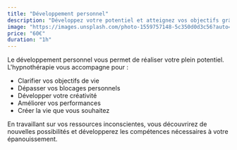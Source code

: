```yaml
---
title: "Développement personnel"
description: "Développez votre potentiel et atteignez vos objectifs grâce à l'hypnothérapie."
image: "https://images.unsplash.com/photo-1559757148-5c350d0d3c56?auto=format&fit=crop&w=600&q=80"
price: "60€"
duration: "1h"
---
```


Le développement personnel vous permet de réaliser votre plein potentiel. L'hypnothérapie vous accompagne pour :

- Clarifier vos objectifs de vie
- Dépasser vos blocages personnels
- Développer votre créativité
- Améliorer vos performances
- Créer la vie que vous souhaitez

En travaillant sur vos ressources inconscientes, vous découvrirez de nouvelles possibilités et développerez les compétences nécessaires à votre épanouissement.
